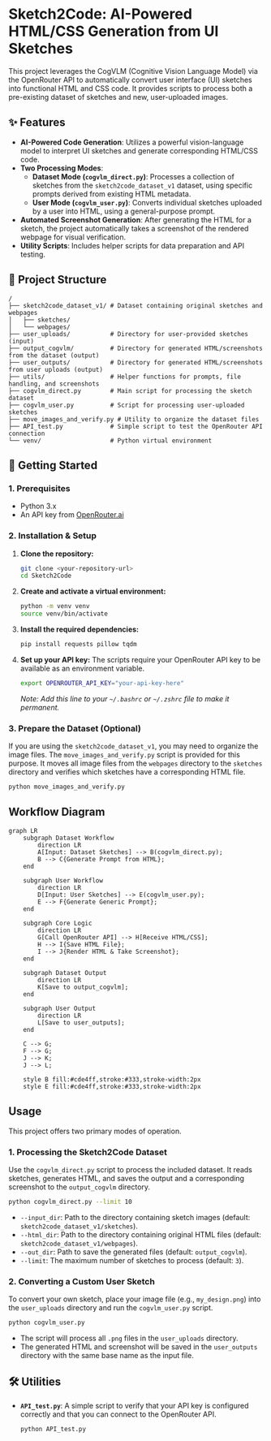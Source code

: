 # Sketch2Code: AI-Powered HTML/CSS Generation from UI Sketches

This project leverages the CogVLM (Cognitive Vision Language Model) via the OpenRouter API to automatically convert user interface (UI) sketches into functional HTML and CSS code. It provides scripts to process both a pre-existing dataset of sketches and new, user-uploaded images.

## ✨ Features

- **AI-Powered Code Generation**: Utilizes a powerful vision-language model to interpret UI sketches and generate corresponding HTML/CSS code.
- **Two Processing Modes**:
  - **Dataset Mode (`cogvlm_direct.py`)**: Processes a collection of sketches from the `sketch2code_dataset_v1` dataset, using specific prompts derived from existing HTML metadata.
  - **User Mode (`cogvlm_user.py`)**: Converts individual sketches uploaded by a user into HTML, using a general-purpose prompt.
- **Automated Screenshot Generation**: After generating the HTML for a sketch, the project automatically takes a screenshot of the rendered webpage for visual verification.
- **Utility Scripts**: Includes helper scripts for data preparation and API testing.

## 📂 Project Structure

```
/
├── sketch2code_dataset_v1/ # Dataset containing original sketches and webpages
│   ├── sketches/
│   └── webpages/
├── user_uploads/           # Directory for user-provided sketches (input)
├── output_cogvlm/          # Directory for generated HTML/screenshots from the dataset (output)
├── user_outputs/           # Directory for generated HTML/screenshots from user uploads (output)
├── utils/                  # Helper functions for prompts, file handling, and screenshots
├── cogvlm_direct.py        # Main script for processing the sketch dataset
├── cogvlm_user.py          # Script for processing user-uploaded sketches
├── move_images_and_verify.py # Utility to organize the dataset files
├── API_test.py             # Simple script to test the OpenRouter API connection
└── venv/                   # Python virtual environment
```

## 🚀 Getting Started

### 1. Prerequisites

- Python 3.x
- An API key from [OpenRouter.ai](https://openrouter.ai/)

### 2. Installation & Setup

1.  **Clone the repository:**
    ```bash
    git clone <your-repository-url>
    cd Sketch2Code
    ```

2.  **Create and activate a virtual environment:**
    ```bash
    python -m venv venv
    source venv/bin/activate
    ```

3.  **Install the required dependencies:**
    ```bash
    pip install requests pillow tqdm
    ```

4.  **Set up your API key:**
    The scripts require your OpenRouter API key to be available as an environment variable. 
    ```bash
    export OPENROUTER_API_KEY="your-api-key-here"
    ```
    *Note: Add this line to your `~/.bashrc` or `~/.zshrc` file to make it permanent.*

### 3. Prepare the Dataset (Optional)

If you are using the `sketch2code_dataset_v1`, you may need to organize the image files. The `move_images_and_verify.py` script is provided for this purpose. It moves all image files from the `webpages` directory to the `sketches` directory and verifies which sketches have a corresponding HTML file.

```bash
python move_images_and_verify.py
```

## Workflow Diagram

```mermaid
graph LR
    subgraph Dataset Workflow
        direction LR
        A[Input: Dataset Sketches] --> B(cogvlm_direct.py);
        B --> C{Generate Prompt from HTML};
    end

    subgraph User Workflow
        direction LR
        D[Input: User Sketches] --> E(cogvlm_user.py);
        E --> F{Generate Generic Prompt};
    end

    subgraph Core Logic
        direction LR
        G[Call OpenRouter API] --> H[Receive HTML/CSS];
        H --> I{Save HTML File};
        I --> J{Render HTML & Take Screenshot};
    end

    subgraph Dataset Output
        direction LR
        K[Save to output_cogvlm];
    end

    subgraph User Output
        direction LR
        L[Save to user_outputs];
    end

    C --> G;
    F --> G;
    J --> K;
    J --> L;

    style B fill:#cde4ff,stroke:#333,stroke-width:2px
    style E fill:#cde4ff,stroke:#333,stroke-width:2px
```

## Usage

This project offers two primary modes of operation.

### 1. Processing the Sketch2Code Dataset

Use the `cogvlm_direct.py` script to process the included dataset. It reads sketches, generates HTML, and saves the output and a corresponding screenshot to the `output_cogvlm` directory.

```bash
python cogvlm_direct.py --limit 10
```

- `--input_dir`: Path to the directory containing sketch images (default: `sketch2code_dataset_v1/sketches`).
- `--html_dir`: Path to the directory containing original HTML files (default: `sketch2code_dataset_v1/webpages`).
- `--out_dir`: Path to save the generated files (default: `output_cogvlm`).
- `--limit`: The maximum number of sketches to process (default: `3`).

### 2. Converting a Custom User Sketch

To convert your own sketch, place your image file (e.g., `my_design.png`) into the `user_uploads` directory and run the `cogvlm_user.py` script.

```bash
python cogvlm_user.py
```

- The script will process all `.png` files in the `user_uploads` directory.
- The generated HTML and screenshot will be saved in the `user_outputs` directory with the same base name as the input file.

## 🛠️ Utilities

- **`API_test.py`**: A simple script to verify that your API key is configured correctly and that you can connect to the OpenRouter API.
  ```bash
  python API_test.py
  ```

